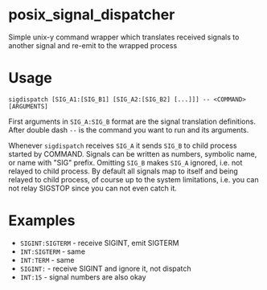 # posix_signal_dispatcher

Simple unix-y command wrapper which translates received signals to another signal and re-emit to the wrapped process

# Usage

```
sigdispatch [SIG_A1:[SIG_B1] [SIG_A2:[SIG_B2] [...]]] -- <COMMAND> [ARGUMENTS]
```

First arguments in `SIG_A:SIG_B` format are the signal translation definitions.
After double dash `--` is the command you want to run and its arguments.

Whenever `sigdispatch` receives `SIG_A` it sends `SIG_B` to child process started by COMMAND.
Signals can be written as numbers, symbolic name, or name with "SIG" prefix.
Omitting `SIG_B` makes `SIG_A` ignored, i.e. not relayed to child process.
By default all signals map to itself and being relayed to child process, of course up to the system
limitations, i.e. you can not relay SIGSTOP since you can not even catch it.

# Examples

* `SIGINT:SIGTERM` - receive SIGINT, emit SIGTERM
* `INT:SIGTERM` - same
* `INT:TERM` - same
* `SIGINT:` - receive SIGINT and ignore it, not dispatch
* `INT:15` - signal numbers are also okay
